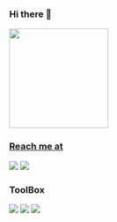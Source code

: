 ### Hi there 👋

<div align="left">
  <a href="https://github.com/kelvinrein7">
  <img height="180em" src="https://github-readme-stats.vercel.app/api?username=kelvinrein7&show_icons=true&theme=white&include_all_commits=true&count_private=true"/>
</div>
  
### Reach me at 
  
<div align="left">
  <a href = "mailto:khunthurein10.tgi@gmail.com"><img src="https://img.shields.io/badge/-Gmail-D14836?style=for-the-badge&logo=gmail&logoColor=white"></a>
  <a href="https://www.linkedin.com/in/khunthurein77ca" target="_blank"><img src="https://img.shields.io/badge/linkedin-%230077B5.svg?style=for-the-badge&logo=linkedin&logoColor=white"></a>
</div>

### ToolBox 
  
<div align="left">
  <img src="https://img.shields.io/badge/c-%2300599C.svg?style=for-the-badge&logo=c&logoColor=white">
  <img src="https://img.shields.io/badge/python-3670A0?style=for-the-badge&logo=python&logoColor=ffdd54">
  <img src="https://img.shields.io/badge/java-%23ED8B00.svg?style=for-the-badge&logo=java&logoColor=white">
</div>
  
